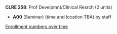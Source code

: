 **CLRE 258**: Prof Develpmnt/Clinical Resrch (2 units)

- **A00** (Seminar) (time and location TBA) by staff

[Enrollment numbers over time](./CLRE258.tsv)
